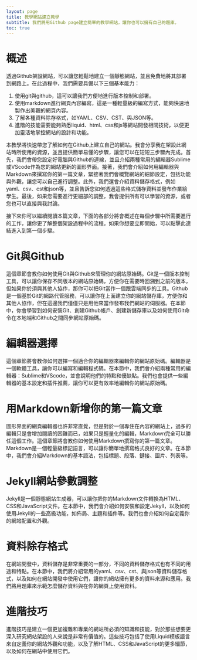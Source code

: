 ```yaml
---
layout: page
title: 教學網站建立教學
subtitle: 我們將用Github page建立簡單的教學網站，讓你也可以擁有自己的題庫。
toc: true
---
```


# 概述

透過Github架設網站，可以讓您輕鬆地建立一個靜態網站，並且免費地將其部署到網路上。在此過程中，我們需要具備以下三個基本能力：

1. 使用git與github，這可以讓我們方便地進行版本控制和部署。
2. 使用markdown進行網頁內容編寫，這是一種輕量級的編寫方式，能夠快速地製作出美觀的網頁內容。
3. 了解各種資料除存格式，如YAML、CSV、CST、與JSON等。
3. 進階的技能需要能夠熟悉liquid、html、css和js等網站開發相關技術，以便更加靈活地掌控網站的設計和功能。

本教學將快速帶您了解如何在Github上建立自己的網站。我會分享我在架設此網站時所使用的資源，並且提供簡單易懂的步驟，讓您可以在短短三步驟內完成。首先，我們會帶您設定好電腦與Github的連線，並且介紹兩種常用的編輯器Sublime或VScode作為您的網站更新的圖形界面。接著，我們會介紹如何用編輯器與Markdown來撰寫你的第一篇文章，緊接著我們會概覽網站的細節設定，包括功能與外觀，讓您可以自己進行調整。此外，我們還會介紹資料儲存格式，例如yaml、csv、cst和json等，並且告訴您如何透過這些格式儲存資料並發布作業給學生。最後，如果您需要進行更細部的調整，我會提供所有可以學習的資源，或者您也可以直接與我討論。

接下來你可以繼續閱讀本篇文章，下面的各部分將會概述在每個步驟中所需要進行的工作，讓你更了解整個架設過程中的流程。如果你想要立即開始，可以點擊此連結進入到第一個步驟。

# Git與Github

這個章節會教你如何使用Git與Github來管理你的網站原始碼。Git是一個版本控制工具，可以讓你保存不同版本的網站原始碼，方便你在需要時回溯到之前的版本，但如果你於須與其他人協作，那你可以把Git當作一個跟雲端同步的工具。Github是一個基於Git的網路代管服務，可以讓你在上面建立你的網站儲存庫，方便你和其他人協作，但在這邊我們僅僅只是用他來當作發布我們網站的伺服器。在本節中，你會學習到如何安裝Git、創建Github帳戶、創建新儲存庫以及如何使用Git命令在本地端和Github之間同步網站原始碼。

# 編輯器選擇

這個章節將會教你如何選擇一個適合你的編輯器來編輯你的網站原始碼。編輯器是一個軟體工具，讓你可以編寫和編輯程式碼。在本節中，我們會介紹兩種常用的編輯器：Sublime和VScode，並會說明他們的特點和優缺點。我們也會提供一些編輯器的基本設定和插件推薦，讓你可以更有效率地編輯你的網站原始碼。

# 用Markdown新增你的第一篇文章

圖形界面的網頁編輯器也許非常直覺，但是對於一個專住在內容的網站上，過多的編輯只是會增加閱讀的困難而已，如果只是輕量化的編輯，Markdown完全可以勝任這個工作。這個章節將會教你如何使用Markdown撰寫你的第一篇文章。Markdown是一個輕量級標記語言，可以讓你簡單地撰寫格式良好的文章。在本節中，我們會介紹Markdown的基本語法，包括標題、段落、鏈接、圖片、列表等。

# Jekyll網站參數調整

Jekyll是一個靜態網站生成器，可以讓你把你的Markdown文件轉換為HTML、CSS和JavaScript文件。在本節中，我們會介紹如何安裝和設定Jekyll，以及如何使用Jekyll的一些高級功能，如佈局、主題和插件等。我們也會介紹如何自定義你的網站配置和外觀。

# 資料除存格式

在網站開發中，資料儲存是非常重要的一部分，不同的資料儲存格式也有不同的用途和特點。在本節中，我們將介紹常用的yaml、csv、cst、與json等資料儲存格式，以及如何在網站開發中使用它們，讓你的網站擁有更多的資料來源和應用。我們將用題庫來示範怎麼儲存資料與在你的網頁上使用資料。

# 進階技巧

進階技巧是建立一個更加複雜和專業的網站所必須的知識和技能，對於那些想要更深入研究網站架設的人來說是非常有價值的。這些技巧包括了使用Liquid模板語言來自定義你的網站外觀和功能，以及了解HTML、CSS和JavaScript的更多細節，以及如何在網站中使用它們。